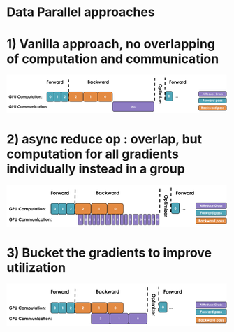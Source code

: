 # Data Parallel approaches





# 1) Vanilla approach, no overlapping of computation and communication

![](./assets/image-20250625000622418.png)



# 2) async reduce op : overlap, but computation for all gradients individually instead in a group

![](./assets/image-20250625000649699.png)



# 3) Bucket the gradients to improve utilization 

![image-20250625000713909](./assets/image-20250625000713909.png)

